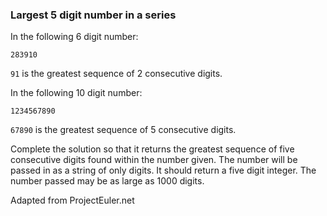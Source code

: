 ### Largest 5 digit number in a series

In the following 6 digit number:
````
283910
````
`91` is the greatest sequence of 2 consecutive digits.

In the following 10 digit number:
````
1234567890
````
`67890` is the greatest sequence of 5 consecutive digits.

Complete the solution so that it returns the greatest sequence of five consecutive digits found within the number given. The number will be passed in as a string of only digits. It should return a five digit integer. The number passed may be as large as 1000 digits.

Adapted from ProjectEuler.net

